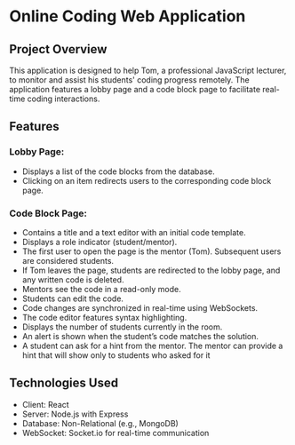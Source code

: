 # Online Coding Web Application

## Project Overview

This application is designed to help Tom, a professional JavaScript lecturer, to monitor and assist his students' coding progress remotely. The application features a lobby page and a code block page to facilitate real-time coding interactions.

## Features

### Lobby Page:

- Displays a list of the code blocks from the database.
- Clicking on an item redirects users to the corresponding code block page.

### Code Block Page:

- Contains a title and a text editor with an initial code template.
- Displays a role indicator (student/mentor).
- The first user to open the page is the mentor (Tom). Subsequent users are considered students.
- If Tom leaves the page, students are redirected to the lobby page, and any written code is deleted.
- Mentors see the code in a read-only mode.
- Students can edit the code.
- Code changes are synchronized in real-time using WebSockets.
- The code editor features syntax highlighting.
- Displays the number of students currently in the room.
- An alert is shown when the student’s code matches the solution.
- A student can ask for a hint from the mentor. The mentor can provide a hint that will show only to students who asked for it

## Technologies Used

- Client: React
- Server: Node.js with Express
- Database: Non-Relational (e.g., MongoDB)
- WebSocket: Socket.io for real-time communication
